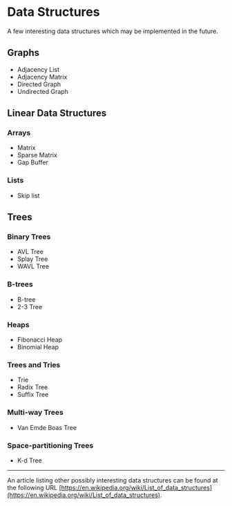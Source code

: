 # Data Structures

A few interesting data structures which may be implemented in the future.

## Graphs

- Adjacency List
- Adjacency Matrix
- Directed Graph
- Undirected Graph

## Linear Data Structures

### Arrays

- Matrix
- Sparse Matrix
- Gap Buffer

### Lists

- Skip list

## Trees

### Binary Trees

- AVL Tree
- Splay Tree
- WAVL Tree

### B-trees

- B-tree
- 2-3 Tree

### Heaps

- Fibonacci Heap
- Binomial Heap

### Trees and Tries

- Trie
- Radix Tree
- Suffix Tree

### Multi-way Trees

- Van Emde Boas Tree

### Space-partitioning Trees

- K-d Tree

---

An article listing other possibly interesting data structures can be found at the 
following URL [https://en.wikipedia.org/wiki/List_of_data_structures](https://en.wikipedia.org/wiki/List_of_data_structures).